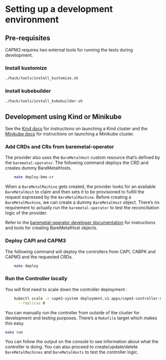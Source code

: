 # Setting up a development environment

## Pre-requisites

CAPM3 requires two external tools for running the tests
during development.

### Install kustomize

```bash
./hack/tools/install_kustomize.sh
```

### Install kubebuilder

```bash
./hack/tools/install_kubebuilder.sh
```

## Development using Kind or Minikube

See the [Kind docs](https://kind.sigs.k8s.io/docs/user/quick-start) for
instructions on launching a Kind cluster and the
[Minikube docs](https://kubernetes.io/docs/setup/minikube/) for
instructions on launching a Minikube cluster.

### Add CRDs and CRs from baremetal-operator

The provider also uses the `BareMetalHost` custom resource that’s defined by
the `baremetal-operator`. The following command deploys the CRD and creates
dummy BareMetalHosts.

```sh
    make deploy-bmo-cr
```

When a `BareMetalMachine` gets created, the provider looks for an available
`BareMetalHost` to claim and then sets it to be provisioned to fulfill the
request expressed by the `BareMetalMachine`. Before creating a
`BareMetalMachine`, we can create a dummy `BareMetalHost` object. There’s no
requirement to actually run the
`baremetal-operator` to test the reconciliation logic of the provider.

Refer to the [baremetal-operator developer
documentation](https://github.com/metal3-io/baremetal-operator/blob/master/docs/dev-setup.md)
for instructions and tools for creating BareMetalHost objects.

### Deploy CAPI and CAPM3

The following command will deploy the controllers from CAPI, CABPK and CAPM3 and
the requested CRDs.

```sh
    make deploy
```

### Run the Controller locally

You will first need to scale down the controller deployment :

```sh
    kubectl scale -n capm3-system deployment.v1.apps/capm3-controller-manager \
      --replicas 0
```

You can manually run the controller from outside of the cluster for development
and testing purposes. There’s a `Makefile` target which makes this easy.

```bash
make run
```

You can follow the output on the console to see information about what the
controller is doing. You can also proceed to create/update/delete
`BareMetalMachines` and `BareMetalHosts` to test the controller logic.
